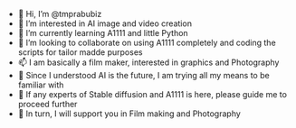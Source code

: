 - 👋 Hi, I’m @tmprabubiz
- 👀 I’m interested in AI image and video creation
- 🌱 I’m currently learning A1111 and little Python
- 💞️ I’m looking to collaborate on using A1111 completely and coding the scripts for tailor madde purposes
- 📫 I am basically a film maker, interested in graphics and Photography
- 💞️ Since I understood AI is the future, I am trying all my means to be familiar with
- 🌱 If any experts of Stable diffusion and A1111 is here, please guide me to proceed further
- 👀 In turn, I will support you in Film making and Photography

<!---
tmprabubiz/tmprabubiz is a ✨ special ✨ repository because its `README.md` (this file) appears on your GitHub profile.
You can click the Preview link to take a look at your changes.
--->
